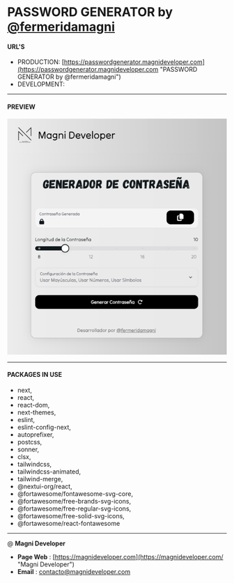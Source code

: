 # PASSWORD GENERATOR **by [@fermeridamagni](https://github.com/fermeridamagni "@fermeridamagni")**

#### URL'S

* PRODUCTION: [https://passwordgenerator.magnideveloper.com](https://passwordgenerator.magnideveloper.com "PASSWORD GENERATOR by @fermeridamagni")
* DEVELOPMENT:

---

#### PREVIEW

[![1711257578119](public/preview.webp "Calculator by @fermeridamagni")](https://github.com/fermeridamagni/dictionai-v2/blob/master/public/images/preview.webp)

---

#### PACKAGES IN USE

* next,
* react,
* react-dom,
* next-themes,
* eslint,
* eslint-config-next,
* autoprefixer,
* postcss,
* sonner,
* clsx,
* tailwindcss,
* tailwindcss-animated,
* tailwind-merge,
* @nextui-org/react,
* @fortawesome/fontawesome-svg-core,
* @fortawesome/free-brands-svg-icons,
* @fortawesome/free-regular-svg-icons,
* @fortawesome/free-solid-svg-icons,
* @fortawesome/react-fontawesome

---

@ **Magni Developer**

* **Page Web** : [https://magnideveloper.com](https://magnideveloper.com/ "Magni Developer")
* **Email** : [contacto@magnideveloper.com](mailto:contacto@magnideveloper.com "Contacto | Magni Developer")
